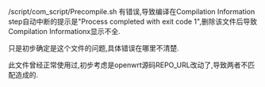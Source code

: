 /script/com_script/Precompile.sh 有错误,导致编译在Compilation Information step自动中断的提示是"Process completed with exit code 1",删除该文件后导致Compilation Informationx显示不全.

只是初步确定是这个文件的问题,具体错误在哪里不清楚.

此文件曾经正常使用过,初步考虑是openwrt源码REPO_URL改动了,导致两者不匹配造成的.
